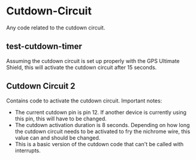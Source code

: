 # Cutdown-Circuit
Any code related to the cutdown circuit.

## test-cutdown-timer
Assuming the cutdown circuit is set up properly with the GPS Ultimate Shield, this will activate the cutdown circuit after 15 seconds.

## Cutdown Circuit 2
Contains code to activate the cutdown circuit. Important notes:  
* The current cutdown pin is pin 12. If another device is currently using this pin, this will have to be changed.
* The cutdown activation duration is 8 seconds. Depending on how long the cutdown circuit needs to be activated to fry the nichrome wire, this value can and should be changed.
* This is a basic version of the cutdown code that can't be called with interrupts.